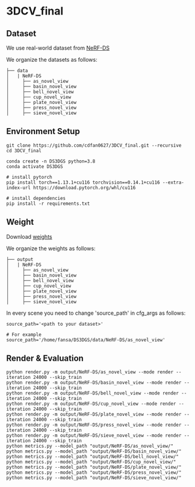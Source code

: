 # 3DCV_final
## Dataset
We use real-world dataset from [NeRF-DS](https://github.com/JokerYan/NeRF-DS/releases/download/v0.1-pre-release/NeRF-DS.dataset.zip)

We organize the datasets as follows:
```shell
├── data
│   | NeRF-DS
│     ├── as_novel_view
│     ├── basin_novel_view
│     ├── bell_novel_view
│     ├── cup_novel_view
│     ├── plate_novel_view
│     ├── press_novel_view
│     ├── sieve_novel_view
```

## Environment Setup
```shell
git clone https://github.com/cdfan0627/3DCV_final.git --recursive
cd 3DCV_final

conda create -n DS3DGS python=3.8
conda activate DS3DGS

# install pytorch
pip install torch==1.13.1+cu116 torchvision==0.14.1+cu116 --extra-index-url https://download.pytorch.org/whl/cu116

# install dependencies
pip install -r requirements.txt
```
## Weight
Download [weights](https://drive.google.com/file/d/1spJFxPqVa72VbsviCAP8w9-Vuzs9c3gM/view?usp=drive_link)

We organize the weights as follows:
```shell
├── output
│   | NeRF-DS
│     ├── as_novel_view
│     ├── basin_novel_view
│     ├── bell_novel_view
│     ├── cup_novel_view
│     ├── plate_novel_view
│     ├── press_novel_view
│     ├── sieve_novel_view
```
In every scene you need to change 'source_path' in cfg_args as follows:
```shell
source_path='<path to your dataset>'

# For example
source_path='/home/fansa/DS3DGS/data/NeRF-DS/as_novel_view'
```
## Render & Evaluation
```shell
python render.py -m output/NeRF-DS/as_novel_view --mode render --iteration 24000 --skip_train
python render.py -m output/NeRF-DS/basin_novel_view --mode render --iteration 24000 --skip_train
python render.py -m output/NeRF-DS/bell_novel_view --mode render --iteration 24000 --skip_train
python render.py -m output/NeRF-DS/cup_novel_view --mode render --iteration 24000 --skip_train
python render.py -m output/NeRF-DS/plate_novel_view --mode render --iteration 24000 --skip_train
python render.py -m output/NeRF-DS/press_novel_view --mode render --iteration 24000 --skip_train
python render.py -m output/NeRF-DS/sieve_novel_view --mode render --iteration 24000 --skip_train
python metrics.py --model_path "output/NeRF-DS/as_novel_view/"  
python metrics.py --model_path "output/NeRF-DS/basin_novel_view/"  
python metrics.py --model_path "output/NeRF-DS/bell_novel_view/"  
python metrics.py --model_path "output/NeRF-DS/cup_novel_view/"  
python metrics.py --model_path "output/NeRF-DS/plate_novel_view/"  
python metrics.py --model_path "output/NeRF-DS/press_novel_view/"  
python metrics.py --model_path "output/NeRF-DS/sieve_novel_view/" 
```

